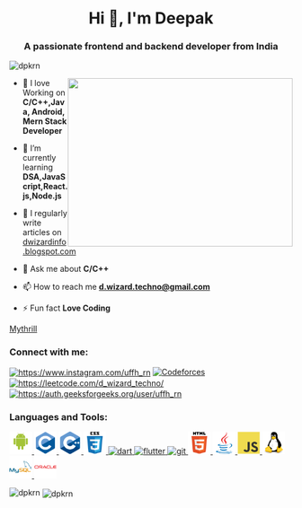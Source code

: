 

<h1 align="center">Hi 👋, I'm Deepak</h1>
<h3 align="center">A passionate frontend and backend developer from India</h3>

<p align="left"> <img src="https://komarev.com/ghpvc/?username=dpkrn&label=Profile%20views&color=0e75b6&style=flat" alt="dpkrn" /> </p>

<img src="https://c4.wallpaperflare.com/wallpaper/851/501/292/programming-code-minimalism-wallpaper-preview.jpg" align="right" height="300px" width="400px"/>

- 🔭 I love Working on **C/C++,Java, Android, Mern Stack Developer**

- 🌱 I’m currently learning **DSA,JavaScript,React.js,Node.js**

- 📝 I regularly write articles on [dwizardinfo.blogspot.com](dwizardinfo.blogspot.com)

- 💬 Ask me about **C/C++**

- 📫 How to reach me **d.wizard.techno@gmail.com**

- ⚡ Fun fact **Love Coding**

 
<a href="https://mythrillfiction.com/" target="_blank">Mythrill</a>

<h3 align="left">Connect with me:</h3>
<p align="left">
<a href="https://instagram.com/https://www.instagram.com/uffh_rn" target="blank"><img align="center" src="https://cdn-icons-png.flaticon.com/128/1409/1409946.png" alt="https://www.instagram.com/uffh_rn" height="30" width="40" /></a>
<a href="https://codeforces.com/profile/uffh_rn" target="blank"><img src="https://cdn4.iconfinder.com/data/icons/logos-brands-5/24/codeforces-512.png" srcset="https://cdn4.iconfinder.com/data/icons/logos-brands-5/24/codeforces-1024.png 2x" alt="Codeforces" class="d-block mx-auto" height="30" width="40"></a>
<a href="https://www.leetcode.com/https://leetcode.com/d_wizard_techno/" target="blank"><img align="center" src="https://raw.githubusercontent.com/rahuldkjain/github-profile-readme-generator/master/src/images/icons/Social/leet-code.svg" alt="https://leetcode.com/d_wizard_techno/" height="30" width="40" /></a>
<a href="https://auth.geeksforgeeks.org/user/https://auth.geeksforgeeks.org/user/uffh_rn" target="blank"><img align="center" src="https://raw.githubusercontent.com/rahuldkjain/github-profile-readme-generator/master/src/images/icons/Social/geeks-for-geeks.svg" alt="https://auth.geeksforgeeks.org/user/uffh_rn" height="30" width="40" /></a>
</p>

<h3 align="left">Languages and Tools:</h3>
<p align="left"> <a href="https://developer.android.com" target="_blank" rel="noreferrer"> <img src="https://raw.githubusercontent.com/devicons/devicon/master/icons/android/android-original-wordmark.svg" alt="android" width="40" height="40"/> </a> <a href="https://www.cprogramming.com/" target="_blank" rel="noreferrer"> <img src="https://raw.githubusercontent.com/devicons/devicon/master/icons/c/c-original.svg" alt="c" width="40" height="40"/> </a> <a href="https://www.w3schools.com/cpp/" target="_blank" rel="noreferrer"> <img src="https://raw.githubusercontent.com/devicons/devicon/master/icons/cplusplus/cplusplus-original.svg" alt="cplusplus" width="40" height="40"/> </a> <a href="https://www.w3schools.com/css/" target="_blank" rel="noreferrer"> <img src="https://raw.githubusercontent.com/devicons/devicon/master/icons/css3/css3-original-wordmark.svg" alt="css3" width="40" height="40"/> </a> <a href="https://dart.dev" target="_blank" rel="noreferrer"> <img src="https://www.vectorlogo.zone/logos/dartlang/dartlang-icon.svg" alt="dart" width="40" height="40"/> </a> <a href="https://flutter.dev" target="_blank" rel="noreferrer"> <img src="https://www.vectorlogo.zone/logos/flutterio/flutterio-icon.svg" alt="flutter" width="40" height="40"/> </a> <a href="https://git-scm.com/" target="_blank" rel="noreferrer"> <img src="https://www.vectorlogo.zone/logos/git-scm/git-scm-icon.svg" alt="git" width="40" height="40"/> </a> <a href="https://www.w3.org/html/" target="_blank" rel="noreferrer"> <img src="https://raw.githubusercontent.com/devicons/devicon/master/icons/html5/html5-original-wordmark.svg" alt="html5" width="40" height="40"/> </a> <a href="https://www.java.com" target="_blank" rel="noreferrer"> <img src="https://raw.githubusercontent.com/devicons/devicon/master/icons/java/java-original.svg" alt="java" width="40" height="40"/> </a> <a href="https://developer.mozilla.org/en-US/docs/Web/JavaScript" target="_blank" rel="noreferrer"> <img src="https://raw.githubusercontent.com/devicons/devicon/master/icons/javascript/javascript-original.svg" alt="javascript" width="40" height="40"/> </a> <a href="https://www.linux.org/" target="_blank" rel="noreferrer"> <img src="https://raw.githubusercontent.com/devicons/devicon/master/icons/linux/linux-original.svg" alt="linux" width="40" height="40"/> </a> <a href="https://www.mysql.com/" target="_blank" rel="noreferrer"> <img src="https://raw.githubusercontent.com/devicons/devicon/master/icons/mysql/mysql-original-wordmark.svg" alt="mysql" width="40" height="40"/> </a> <a href="https://www.oracle.com/" target="_blank" rel="noreferrer"> <img src="https://raw.githubusercontent.com/devicons/devicon/master/icons/oracle/oracle-original.svg" alt="oracle" width="40" height="40"/> </a> </p>

<p><img align="left" src="https://github-readme-stats.vercel.app/api/top-langs?username=dpkrn&show_icons=true&locale=en&layout=compact&theme=dark" alt="dpkrn" /></p>

<p>&nbsp;<img align="center" src="https://github-readme-stats.vercel.app/api?username=dpkrn&show_icons=true&locale=en&theme=dark" alt="dpkrn" /></p>
